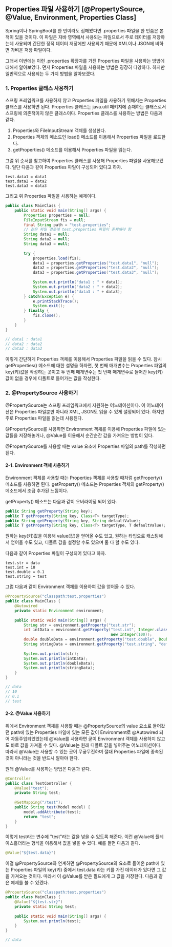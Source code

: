 ## Properties 파일 사용하기 [@PropertySource, @Value, Environment, Properties Class]

Spring이나 SpringBoot를 한 번이라도 접해봤다면 .properties 파일을 한 번쯤은 본 적이 있을 것이다.
이 파일은 자바 영역에서 사용되는 파일으로서 주로 데이터를 저장하는데 사용되며
간단한 정적 데이터 저장에만 사용되기 때문에 XML이나 JSON에 비하면 가벼운 저장 파일이다.

그래서 이번에는 이런 .properties 확장자를 가진 Properties 파일을 사용하는 방법에 대해서 알아보았다.
먼저 Properties 파일을 사용하는 방법은 굉장히 다양하다.
하지만 일반적으로 사용되는 두 가지 방법을 알아보겠다.

### 1. Properties 클래스 사용하기

스프링 프레임워크를 사용하지 않고 Properties 파일을 사용하기 위해서는 Properties 클래스를 사용하면 된다.
Properties 클래스는 java.util 패키지에 존재하는 클래스로서 스프링에 의존적이지 않은 클래스이다.
Properties 클래스를 사용하는 방법은 다음과 같다.

1.  Properties와 FileInputStream 객체를 생성한다.
2.  Properties 객체의 메소드인 load() 메소드를 이용해서 Properties 파일을 로드한다.
3.  getProperties() 메소드를 이용해서 Properties 파일을 읽는다.

그럼 위 순서를 참고하여 Properties 클래스를 사용해 Properties 파일을 사용해보겠다.
일단 다음과 같이 Properties 파일이 구성되어 있다고 하자.

```properties
test.data1 = data1
test.data2 = data2
test.data3 = data3
```

그리고 위 Properties 파일을 사용하는 예제이다.

```java
public class MainClass {
    public static void main(String[] args) {
        Properties properties = null;
        FileInputStream fis = null;
        final String path = "test.properties";
        // 같은 파일 경로에 test.properties 파일이 존재해야 함
        String data1 = null;
        String data2 = null;
        String data3 = null;
        
        try {
            properties.load(fis);
            data1 = properties.getProperties("test.data1", "null");
            data2 = properties.getProperties("test.data2", "null");
            data3 = properties.getProperties("test.data3", "null");
            
            System.out.println("data1 : " + data1);
            System.out.println("data2 : " + data2);
            System.out.println("data3 : " + data3);
        } catch(Exception e) {
            e.printStackTrace();
            System.exit();
        } finally {
            fis.close();
        }
    }
}

// data1 : data1
// data2 : data2
// data3 : data3
```

이렇게 간단하게 Properties 객체를 이용해서 Properties 파일을 읽을 수 있다.
잠시 getProperties() 메소드에 대한 설명을 하자면,
첫 번째 매개변수는 Properties 파일의 key(키)값을 작성하는 곳이고
두 번째 매개변수는 첫 번째 매개변수로 들어간 key(키)값이 없을 경우에 디폴트로 들어가는 값을 작성한다.

### 2. @PropertySource 사용하기

@PropertySource는 스프링 프레임워크에서 지원하는 어노테이션이다.
이 어노테이션은 Properties 파일뿐만 아니라 XML, JSON도 읽을 수 있게 설정되어 있다.
하지만 주로 Properties 파일을 읽는데 사용된다.

@PropertySource를 사용하면 Environment 객체를 이용해 Properties 파일에 있는 값들을 저장해놓거나,
@Value를 이용해서 순간순간 값을 가져오는 방법이 있다.

@PropertySource를 사용할 때는 value 요소에 Properties 파일의 path를 작성하면 된다.

#### 2-1. Environment 객체 사용하기

Environment 객체를 사용할 때는 Properties 객체를 사용할 때처럼 getProperty() 메소드를 사용하면 된다.
getProperty() 메소드는 Properties 객체의 getProperty() 메소드에서 조금 추가된 느낌이다.

getProperty() 메소드는 다음과 같이 오버라이딩 되어 있다.

```java
public String getProperty(String key);
public T getProperty(String key, Class<T> targetType);
public String getProperty(String key, String defaultValue);
public T getProperty(String key, Class<T> targetType, T defaultValue);
```

원하는 key(키)값을 이용해 value(값)을 얻어올 수도 있고,
원하는 타입으로 캐스팅해서 얻어올 수도 있고, 디폴트 값을 설정할 수도 있으며 둘 다 할 수도 있다.

다음과 같이 Properties 파일이 구성되어 있다고 하자.

```properties
test.str = data
test.int = 10
test.double = 0.1
test.string = test
```

그럼 다음과 같이 Environment 객체를 이용하여 값을 얻어올 수 있다.

```java
@PropertySource("classpath:test.properties")
public class MainClass {
    @Autowired
    private static Environment environment;
    
    public static void main(String[] args) {
        String str = environment.getProperty("test.str");
       	int intData = environment.getProperty("test.int", Integer.class,
                                              new Integer(100));
        double doubleData = environment.getProperty("test.double", Double.class);
        String stringData = environment.getProperty("test.string", "default_value");
        
        System.out.println(str);
        System.out.println(intData);
        System.out.println(doubleData);
        System.out.println(stringData);
    }
}

// data
// 10
// 0.1
// test
```

#### 2-2. @Value 사용하기

위에서 Environment 객체를 사용할 때는 @PropertySource의 value 요소로 들어갔던 path에 있는
Properties 파일에 있는 모든 값이 Environment로 @Autowired 되어 자동주입되었었는데
@Value를 사용하면 굳이 Environment 객체를 사용하지 않고도 바로 값을 가져올 수 있다.
@Value는 원래 디폴트 값을 넣어주는 어노테이션이다.
따라서 @Value는 사용할 수 있는 곳이 무궁무진하며 절대 Properties 파일에 종속된 것이
아니라는 것을 반드시 알아야 한다.

원래 @Value를 사용하는 방법은 다음과 같다.

```java
@Controller
public class TestController {
    @Value("test");
    private String test;
    
    @GetMapping("/test");
    public String test(Model model) {
        model.addAttribute(test);
        return "test";
    }
}
```

이렇게 test라는 변수에 "test"라는 값을 넣을 수 있도록 해준다.
이런 @Value에 플레이스홀더라는 형식을 이용해서 값을 넣을 수 있다.
예를 들면 다음과 같다.

```java
@Value("${test.data}")
```

이걸 @PropertySource와 연계하면 @PropertySource의 요소로 들어온 path에 있는 Properties 파일의
key(키) 중에서 test.data 라는 키를 가진 데이터가 있다면 그 값을 가져오는 것이다.
따라서 이 @Value를 받은 필드에게 그 값을 저장한다.
다음과 같은 예제를 볼 수 있겠다.

```java
@PropertySource("classpath:test.properties")
public class MainClass {
    @Value("${test.str}")
    private static String test;
    
    public static void main(String[] args) {
        System.out.println(test);
    }
}

// data
```

